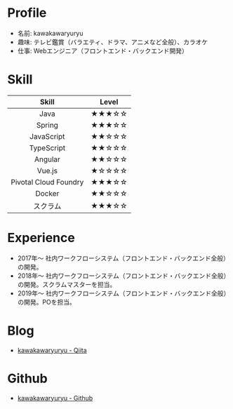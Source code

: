 # Profile
- 名前: kawakawaryuryu
- 趣味: テレビ鑑賞（バラエティ、ドラマ、アニメなど全般）、カラオケ
- 仕事: Webエンジニア（フロントエンド・バックエンド開発）

# Skill

|Skill|Level|
|:-:|:-:|
|Java|★★★☆☆|
|Spring|★★★☆☆|
|JavaScript|★★☆☆☆|
|TypeScript|★★☆☆☆|
|Angular|★★☆☆☆|
|Vue.js|★☆☆☆☆|
|Pivotal Cloud Foundry|★★★☆☆|
|Docker|★★☆☆☆|
|スクラム|★★★☆☆|

# Experience
- 2017年〜 社内ワークフローシステム（フロントエンド・バックエンド全般）の開発。
- 2018年〜 社内ワークフローシステム（フロントエンド・バックエンド全般）の開発。スクラムマスターを担当。
- 2019年〜 社内ワークフローシステム（フロントエンド・バックエンド全般）の開発。POを担当。

# Blog
- [kawakawaryuryu - Qiita](https://qiita.com/kawakawaryuryu)

# Github
- [kawakawaryuryu - Github](https://github.com/kawakawaryuryu)
